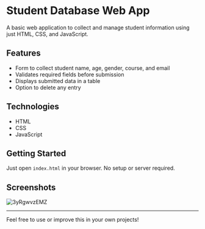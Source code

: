 # Student Database Web App

A basic web application to collect and manage student information using just HTML, CSS, and JavaScript.

## Features
- Form to collect student name, age, gender, course, and email
- Validates required fields before submission
- Displays submitted data in a table
- Option to delete any entry

## Technologies
- HTML
- CSS
- JavaScript

## Getting Started
Just open `index.html` in your browser. No setup or server required.

## Screenshots
![3yRgwvzEMZ](https://github.com/user-attachments/assets/1830bffc-b1e7-4c3b-8842-14cfa7c09e49)


---

Feel free to use or improve this in your own projects!
